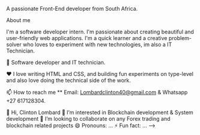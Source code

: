A passionate Front-End developer from South Africa.

About me

I'm a software developer intern. I'm passionate about creating beautiful and user-friendly web applications. I'm a quick learner and a creative problem-solver who loves to experiment with new technologies, im also a IT Technician.

💼 Software developer and IT technician.

❤️ I love writing HTML and CSS, and building fun experiments on type-level and also love doing the technical side of the work.

📫 How to reach me ** Email: Lombardclinton40@gmail.com & Whatsapp +27 617128304.

👋 Hi, Clinton Lombard
👀 I’m interested in Blockchain development & System development
💞️ I’m looking to collaborate on any Forex trading and blockchain related projects
😄 Pronouns: ...
⚡ Fun fact: ...
-->
